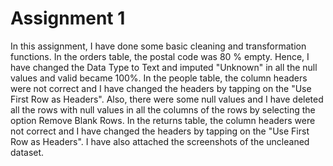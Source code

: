 # Assignment 1
In this assignment, I have done some basic cleaning and transformation functions. In the orders table, the postal code was 80 % empty. Hence, I have changed the Data Type to Text and imputed "Unknown" in all the null values and valid became 100%. In the people table, the column headers were not correct and I have changed the headers by tapping on the "Use First Row as Headers". Also, there were some null values and I have deleted all the rows with null values in all the columns of the rows by selecting the option Remove Blank Rows. In the returns table,  the column headers were not correct and I have changed the headers by tapping on the "Use First Row as Headers".
I have also attached the screenshots of the uncleaned dataset.
